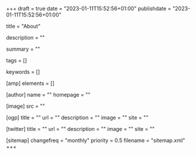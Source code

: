 +++
draft = true
date = "2023-01-11T15:52:56+01:00"
publishdate = "2023-01-11T15:52:56+01:00"

title = "About"

description = ""

summary = ""

tags = []

keywords = []

[amp]
    elements = []

[author]
    name = ""
    homepage = ""

[image]
    src = ""

[ogp]
    title = ""
    url = ""
    description = ""
    image = ""
    site = ""

[twitter]
    title = ""
    url = ""
    description = ""
    image = ""
    site = ""

[sitemap]
    changefreq = "monthly"
    priority = 0.5
    filename = "sitemap.xml"
+++